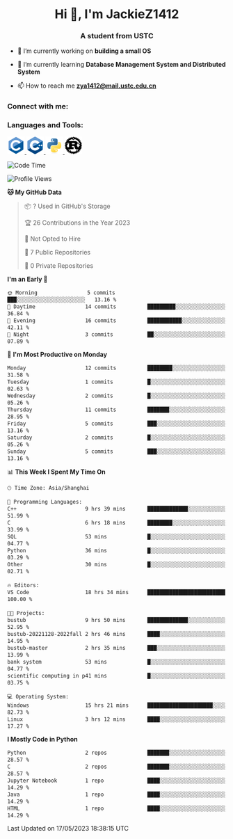 <h1 align="center">Hi 👋, I'm JackieZ1412</h1>
<h3 align="center">A student from USTC</h3>

- 🔭 I’m currently working on **building a small OS**

- 🌱 I’m currently learning **Database Management System and Distributed System**

- 📫 How to reach me **zya1412@mail.ustc.edu.cn**

<h3 align="left">Connect with me:</h3>
<p align="left">
</p>

<h3 align="left">Languages and Tools:</h3>
<p align="left"> <a href="https://www.cprogramming.com/" target="_blank" rel="noreferrer"> <img src="https://raw.githubusercontent.com/devicons/devicon/master/icons/c/c-original.svg" alt="c" width="40" height="40"/> </a> <a href="https://www.w3schools.com/cpp/" target="_blank" rel="noreferrer"> <img src="https://raw.githubusercontent.com/devicons/devicon/master/icons/cplusplus/cplusplus-original.svg" alt="cplusplus" width="40" height="40"/> </a> <a href="https://www.python.org" target="_blank" rel="noreferrer"> <img src="https://raw.githubusercontent.com/devicons/devicon/master/icons/python/python-original.svg" alt="python" width="40" height="40"/> </a> <a href="https://www.rust-lang.org" target="_blank" rel="noreferrer"> <img src="https://raw.githubusercontent.com/devicons/devicon/master/icons/rust/rust-plain.svg" alt="rust" width="40" height="40"/> </a> </p>



<!--START_SECTION:waka-->
![Code Time](http://img.shields.io/badge/Code%20Time-374%20hrs%2011%20mins-blue)

![Profile Views](http://img.shields.io/badge/Profile%20Views-0-blue)

**🐱 My GitHub Data** 

> 📦 ? Used in GitHub's Storage 
 > 
> 🏆 26 Contributions in the Year 2023
 > 
> 🚫 Not Opted to Hire
 > 
> 📜 7 Public Repositories 
 > 
> 🔑 0 Private Repositories 
 > 
**I'm an Early 🐤** 

```text
🌞 Morning                5 commits           ███░░░░░░░░░░░░░░░░░░░░░░   13.16 % 
🌆 Daytime                14 commits          █████████░░░░░░░░░░░░░░░░   36.84 % 
🌃 Evening                16 commits          ███████████░░░░░░░░░░░░░░   42.11 % 
🌙 Night                  3 commits           ██░░░░░░░░░░░░░░░░░░░░░░░   07.89 % 
```
📅 **I'm Most Productive on Monday** 

```text
Monday                   12 commits          ████████░░░░░░░░░░░░░░░░░   31.58 % 
Tuesday                  1 commits           █░░░░░░░░░░░░░░░░░░░░░░░░   02.63 % 
Wednesday                2 commits           █░░░░░░░░░░░░░░░░░░░░░░░░   05.26 % 
Thursday                 11 commits          ███████░░░░░░░░░░░░░░░░░░   28.95 % 
Friday                   5 commits           ███░░░░░░░░░░░░░░░░░░░░░░   13.16 % 
Saturday                 2 commits           █░░░░░░░░░░░░░░░░░░░░░░░░   05.26 % 
Sunday                   5 commits           ███░░░░░░░░░░░░░░░░░░░░░░   13.16 % 
```


📊 **This Week I Spent My Time On** 

```text
🕑︎ Time Zone: Asia/Shanghai

💬 Programming Languages: 
C++                      9 hrs 39 mins       █████████████░░░░░░░░░░░░   51.99 % 
C                        6 hrs 18 mins       ████████░░░░░░░░░░░░░░░░░   33.99 % 
SQL                      53 mins             █░░░░░░░░░░░░░░░░░░░░░░░░   04.77 % 
Python                   36 mins             █░░░░░░░░░░░░░░░░░░░░░░░░   03.29 % 
Other                    30 mins             █░░░░░░░░░░░░░░░░░░░░░░░░   02.71 % 

🔥 Editors: 
VS Code                  18 hrs 34 mins      █████████████████████████   100.00 % 

🐱‍💻 Projects: 
bustub                   9 hrs 50 mins       █████████████░░░░░░░░░░░░   52.95 % 
bustub-20221128-2022fall 2 hrs 46 mins       ████░░░░░░░░░░░░░░░░░░░░░   14.95 % 
bustub-master            2 hrs 35 mins       ███░░░░░░░░░░░░░░░░░░░░░░   13.99 % 
bank system              53 mins             █░░░░░░░░░░░░░░░░░░░░░░░░   04.77 % 
scientific computing in p41 mins             █░░░░░░░░░░░░░░░░░░░░░░░░   03.75 % 

💻 Operating System: 
Windows                  15 hrs 21 mins      █████████████████████░░░░   82.73 % 
Linux                    3 hrs 12 mins       ████░░░░░░░░░░░░░░░░░░░░░   17.27 % 
```

**I Mostly Code in Python** 

```text
Python                   2 repos             ███████░░░░░░░░░░░░░░░░░░   28.57 % 
C                        2 repos             ███████░░░░░░░░░░░░░░░░░░   28.57 % 
Jupyter Notebook         1 repo              ████░░░░░░░░░░░░░░░░░░░░░   14.29 % 
Java                     1 repo              ████░░░░░░░░░░░░░░░░░░░░░   14.29 % 
HTML                     1 repo              ████░░░░░░░░░░░░░░░░░░░░░   14.29 % 
```




 Last Updated on 17/05/2023 18:38:15 UTC
<!--END_SECTION:waka-->
